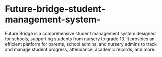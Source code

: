 # Future-bridge-student-management-system-
Future Bridge is a comprehensive student management system designed for schools, supporting students from nursery to grade 13. It provides an efficient platform for parents, school admins, and nursery admins to track and manage student progress, attendance, academic records, and more.
